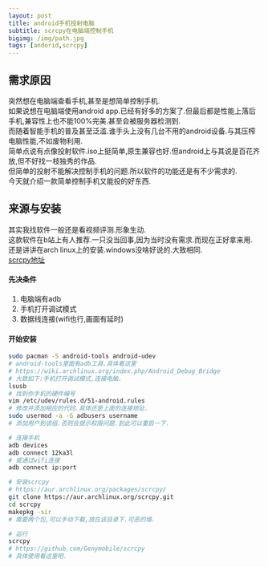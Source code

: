 ```yaml
---
layout: post
title: android手机投射电脑
subtitle: scrcpy在电脑端控制手机
bigimg: /img/path.jpg
tags: [andorid,scrcpy]
---
```


## 需求原因
突然想在电脑端查看手机,甚至是想简单控制手机.  
如果说想在电脑端使用android app.已经有好多的方案了.但最后都是性能上落后手机,兼容性上也不能100%完美.甚至会被服务器检测到.  
而随着智能手机的普及甚至泛滥.谁手头上没有几台不用的android设备.与其压榨电脑性能,不如废物利用.  
简单点说有点像投射软件.iso上挺简单,原生兼容也好.但android上与其说是百花齐放,但不好找一枝独秀的作品.  
但简单的投射不能解决控制手机的问题.所以软件的功能还是有不少需求的.  
今天就介绍一款简单控制手机又能投的好东西.  
## 来源与安装
其实我找软件一般还是看视频评测.形象生动.  
这款软件在b站上有人推荐.一只没当回事,因为当时没有需求.而现在正好拿来用.  
还是讲讲在arch linux上的安装.windows没啥好说的.大致相同.  
[scrcpy地址](https://github.com/Genymobile/scrcpy)

#### 先决条件
1. 电脑端有adb
2. 手机打开调试模式
3. 数据线连接(wifi也行,画面有延时)
#### 开始安装
``` bash
sudo pacman -S android-tools android-udev
# android-tools里面有adb工具.具体看这里
# https://wiki.archlinux.org/index.php/Android_Debug_Bridge
# 大致如下:手机打开调试模式,连接电脑.
lsusb
# 找到你手机的硬件编号
vim /etc/udev/rules.d/51-android.rules
# 修改并添加相应的代码.具体还是上面的连接地址.
sudo usermod -a -G adbusers username
# 添加用户到该组.否则会提示权限问题.到此可以重启一下.

# 连接手机
adb devices
adb connect 12ka3l
# 或通过wifi连接
adb connect ip:port

# 安装scrcpy
# https://aur.archlinux.org/packages/scrcpy/
git clone https://aur.archlinux.org/scrcpy.git
cd scrcpy
makepkg -sir
# 需要两个包,可以手动下载,放在该目录下.可恶的墙.

# 运行
scrcpy
# https://github.com/Genymobile/scrcpy
# 具体使用看这里吧.
```
